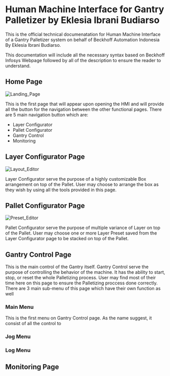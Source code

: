 # Human Machine Interface for Gantry Palletizer by Eklesia Ibrani Budiarso
This is the official technical documenatation for Human Machine Interface of a Gantry Palletizer system on behalf of Beckhoff Automation Indonesia By Eklesia Ibrani Budiarso.

This documentation will include all the necessary syntax based on Beckhoff Infosys Webpage followed by all of the description to ensure the reader to understand.

## Home Page
![Landing_Page](https://github.com/BuDinamo/HMI-GantryPalletizerBeckhoff/assets/117176956/30908695-f038-4b74-99b9-337f3c3696e7)

This is the first page that will appear upon opening the HMI and will provide all the button for the navigation between the other functional pages. 
There are 5 main navigation button which are:
- Layer Configurator
- Pallet Configurator
- Gantry Control
- Monitoring
  
## Layer Configurator Page
![Layout_Editor](https://github.com/BuDinamo/HMI-GantryPalletizerBeckhoff/assets/117176956/141b19f3-b66b-45e3-85de-049c33b8b3f7)

Layer Configurator serve the purpose of a highly customizable Box arrangement on top of the Pallet. User may choose to arrange the box as they wish by using all the tools provided in this page.
## Pallet Configurator Page
![Preset_Editor](https://github.com/BuDinamo/HMI-GantryPalletizerBeckhoff/assets/117176956/0f5ce9e3-dc16-46ae-9161-c72868c35e68)

Pallet Configurator serve the purpose of multiple variance of Layer on top of the Pallet. User may choose one or more Layer Preset saved from the Layer Configurator page to be stacked on top of the Pallet.
## Gantry Control Page

This is the main control of the Gantry itself. Gantry Control serve the purpose of controlling the behavior of the machine. It has the ability to start, stop, or reset the whole Palletizing process. User may find most of their time here on this page to ensure the Palletizing proccess done correctly. There are 3 main sub-menu of this page which have their own function as well
### Main Menu
This is the first menu on Gantry Control page. As the name suggest, it consist of all the control to 
### Jog Menu
### Log Menu
## Monitoring Page

